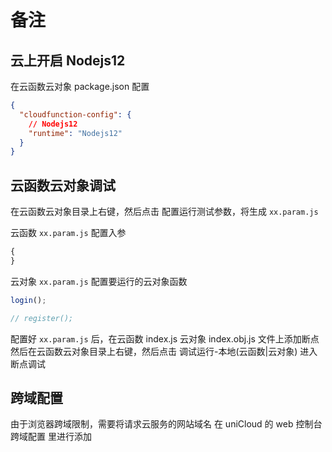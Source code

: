 # 备注

## 云上开启 Nodejs12

在云函数云对象 package.json 配置

```json
{
  "cloudfunction-config": {
    // Nodejs12
    "runtime": "Nodejs12"
  }
}
```

## 云函数云对象调试

在云函数云对象目录上右键，然后点击 配置运行测试参数，将生成 `xx.param.js`

云函数 `xx.param.js` 配置入参

```js
{
}
```

云对象 `xx.param.js` 配置要运行的云对象函数

```js
login();

// register();
```

配置好 `xx.param.js` 后，在云函数 index.js 云对象 index.obj.js 文件上添加断点 然后在云函数云对象目录上右键，然后点击 调试运行-本地(云函数|云对象) 进入 断点调试

## 跨域配置

由于浏览器跨域限制，需要将请求云服务的网站域名 在 uniCloud 的 web 控制台 跨域配置 里进行添加
